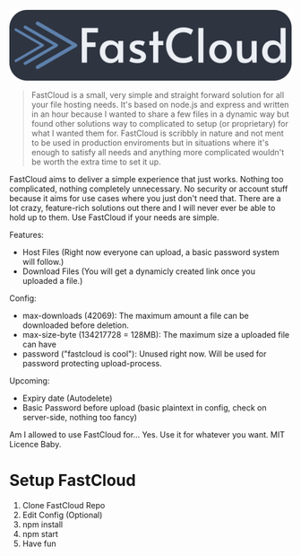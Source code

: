 ![# FastCloud](https://raw.githubusercontent.com/bluewingtitan/fastcloud/master/statics/Banner.png)

> FastCloud is a small, very simple and straight forward solution for all your file hosting needs. It's based on node.js and express and written in an hour because I wanted to share a few files in a dynamic way but found other solutions way to complicated to setup (or proprietary) for what I wanted them for.
> FastCloud is scribbly in nature and not ment to be used in production enviroments but in situations where it's enough to satisfy all needs and anything more complicated wouldn't be worth the extra time to set it up.

FastCloud aims to deliver a simple experience that just works. Nothing too complicated, nothing completely unnecessary. No security or account stuff because it aims for use cases where you just don't need that. There are a lot crazy, feature-rich solutions out there and I will never ever be able to hold up to them.
Use FastCloud if your needs are simple.

Features:

- Host Files (Right now everyone can upload, a basic password system will follow.)
- Download Files (You will get a dynamicly created link once you uploaded a file.)

Config:

- max-downloads (42069): The maximum amount a file can be downloaded before deletion.
- max-size-byte (134217728 = 128MB): The maximum size a uploaded file can have
- password ("fastcloud is cool"): Unused right now. Will be used for password protecting upload-process.

Upcoming:

- Expiry date (Autodelete)
- Basic Password before upload (basic plaintext in config, check on server-side, nothing too fancy)

Am I allowed to use FastCloud for...
Yes.
Use it for whatever you want.
MIT Licence Baby.




# Setup FastCloud
1. Clone FastCloud Repo
2. Edit Config (Optional)
3. npm install
4. npm start
5. Have fun
